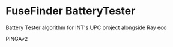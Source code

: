 # FuseFinder BatteryTester
Battery Tester algorithm for INT's UPC project alongside Ray eco

PINGAv2
